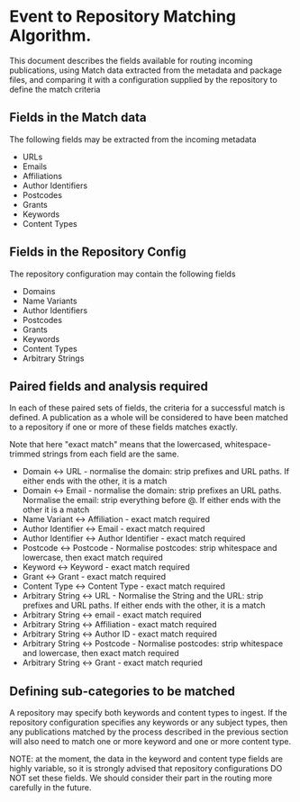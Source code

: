 # Event to Repository Matching Algorithm.

This document describes the fields available for routing incoming publications, using Match data extracted from the
metadata and package files, and comparing it with a configuration supplied by the repository to define the match criteria

## Fields in the Match data

The following fields may be extracted from the incoming metadata

* URLs
* Emails
* Affiliations
* Author Identifiers
* Postcodes
* Grants
* Keywords
* Content Types

## Fields in the Repository Config

The repository configuration may contain the following fields

* Domains
* Name Variants
* Author Identifiers
* Postcodes
* Grants
* Keywords
* Content Types
* Arbitrary Strings

## Paired fields and analysis required

In each of these paired sets of fields, the criteria for a successful match is defined.  A publication as a whole
will be considered to have been matched to a repository if one or more of these fields matches exactly.

Note that here "exact match" means that the lowercased, whitespace-trimmed strings from each field are the same.

* Domain <-> URL - normalise the domain: strip prefixes and URL paths.  If either ends with the other, it is a match
* Domain <-> Email - normalise the domain: strip prefixes an URL paths.  Normalise the email: strip everything before @.  If either ends with the other it is a match
* Name Variant <-> Affiliation - exact match required
* Author Identifier <-> Email - exact match required
* Author Identifier <-> Author Identifier - exact match required
* Postcode <-> Postcode - Normalise postcodes: strip whitespace and lowercase, then exact match required
* Keyword <-> Keyword - exact match required
* Grant <-> Grant - exact match required
* Content Type <-> Content Type - exact match required
* Arbitrary String <-> URL - Normalise the String and the URL: strip prefixes and URL paths.  If either ends with the other, it is a match
* Arbitrary String <-> email - exact match required
* Arbitrary String <-> Affiliation - exact match required
* Arbitrary String <-> Author ID - exact match required
* Arbitrary String <-> Postcode - Normalise postcodes: strip whitespace and lowercase, then exact match required
* Arbitrary String <-> Grant - exact match requried

## Defining sub-categories to be matched

A repository may specify both keywords and content types to ingest.  If the repository configuration specifies any
keywords or any subject types, then any publications matched by the process described in the previous section will
also need to match one or more keyword and one or more content type.

NOTE: at the moment, the data in the keyword and content type fields are highly variable, so it is strongly advised
that repository configurations DO NOT set these fields.  We should consider their part in the routing more carefully
in the future.